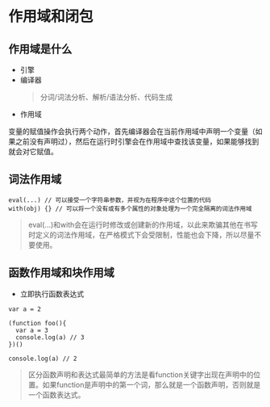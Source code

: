 # 作用域和闭包

## 作用域是什么

- 引擎
- 编译器
  > 分词/词法分析、解析/语法分析、代码生成
- 作用域

变量的赋值操作会执行两个动作，首先编译器会在当前作用域中声明一个变量（如果之前没有声明过），然后在运行时引擎会在作用域中查找该变量，如果能够找到就会对它赋值。

## 词法作用域

```
eval(...) // 可以接受一个字符串参数，并视为在程序中这个位置的代码
with(obj) {} // 可以将一个没有或有多个属性的对象处理为一个完全隔离的词法作用域
```
> eval(...)和with会在运行时修改或创建新的作用域，以此来欺骗其他在书写时定义的词法作用域，在严格模式下会受限制，性能也会下降，所以尽量不要使用。

## 函数作用域和块作用域

- 立即执行函数表达式

```
var a = 2

(function foo(){
  var a = 3
  console.log(a) // 3
})()

console.log(a) // 2
```

> 区分函数声明和表达式最简单的方法是看function关键字出现在声明中的位置。如果function是声明中的第一个词，那么就是一个函数声明，否则就是一个函数表达式。